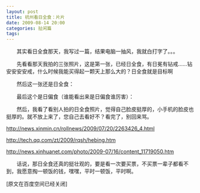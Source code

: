 ```yaml
---
layout: post
title: 杭州看日全食：片片
date: 2009-08-14 20:00
categories: 扯闲篇
tags: 
---
```



　　其实看日全食那天，我写过一篇，结果电脑一抽风，我就白打字了。。。

　　先看看那天我拍的三张照片，这是第一张，已经日全食，有日冕有钻戒……钻安安安安戒，什么时候我能买得起一颗天上那么大的？日全食就是目标啊

<!-- more -->







　　然后这一张还是日全食：





　　最后这个是日偏食（谁能看出来是日偏食谁厉害）：





　　然后，我看了看别人拍的日全食照片，觉得自己脸皮挺厚的，小手机的脸皮也挺厚的。就不放上来了，您自己去看好不？看完了，别回来骂。

http://news.xinmin.cn/rollnews/2009/07/20/2263426_4.html

http://tech.qq.com/zt/2009/rqsh/hebing.htm

http://news.xinhuanet.com/photo/2009-07/16/content_11719050.htm

　　话说，那日全食还真的挺壮观的，要是看一次要买票，不买票一辈子都看不到，我愿意掏一顿饭的钱，嘿嘿，平时一顿饭，平时啊。

[原文在百度空间已经关闭]

